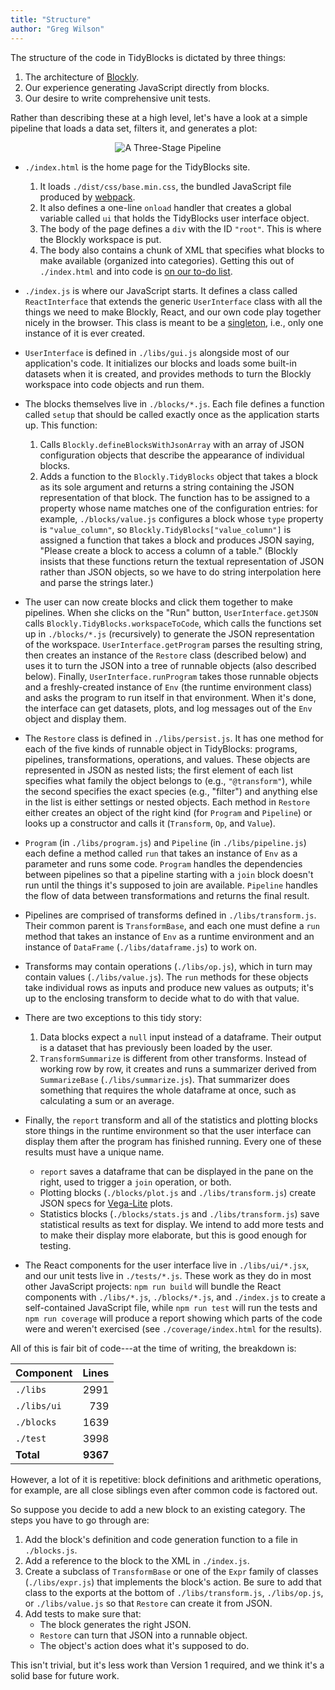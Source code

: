 ```yaml
---
title: "Structure"
author: "Greg Wilson"
---
```


The structure of the code in TidyBlocks is dictated by three things:

1.  The architecture of [Blockly](https://developers.google.com/blockly/).
2.  Our experience generating JavaScript directly from blocks.
3.  Our desire to write comprehensive unit tests.

Rather than describing these at a high level,
let's have a look at a simple pipeline that loads a data set,
filters it,
and generates a plot:

<div align="center">
  <img src="{{'/static/blog/2020/penguins-filter-plot.png' | relative_url}}" alt="A Three-Stage Pipeline"/>
</div>

-   `./index.html` is the home page for the TidyBlocks site.
    1.  It loads `./dist/css/base.min.css`, the bundled JavaScript file produced by [webpack](https://webpack.js.org/).
    2.  It also defines a one-line `onload` handler that creates a global variable called `ui`
        that holds the TidyBlocks user interface object.
    3.  The body of the page defines a `div` with the ID `"root"`.
        This is where the Blockly workspace is put.
    4.  The body also contains a chunk of XML that specifies what blocks to make available (organized into categories).
        Getting this out of `./index.html` and into code is [on our to-do list](https://github.com/tidyblocks/briq/issues/64).

-   `./index.js` is where our JavaScript starts.
    It defines a class called `ReactInterface` that extends the generic `UserInterface` class
    with all the things we need to make Blockly, React, and our own code play together nicely in the browser.
    This class is meant to be a [singleton](https://en.wikipedia.org/wiki/Singleton_pattern),
    i.e.,
    only one instance of it is ever created.

-   `UserInterface` is defined in `./libs/gui.js` alongside most of our application's code.
    It initializes our blocks and loads some built-in datasets when it is created,
    and provides methods to turn the Blockly workspace into code objects and run them.

-   The blocks themselves live in `./blocks/*.js`.
    Each file defines a function called `setup` that should be called exactly once as the application starts up.
    This function:
    1.  Calls `Blockly.defineBlocksWithJsonArray` with an array of JSON configuration objects
        that describe the appearance of individual blocks.
    2.  Adds a function to the `Blockly.TidyBlocks` object that takes a block as its sole argument
        and returns a string containing the JSON representation of that block.
        The function has to be assigned to a property whose name matches one of the configuration entries:
        for example,
        `./blocks/value.js` configures a block whose `type` property is `"value_column"`,
        so `Blockly.TidyBlocks["value_column"]` is assigned a function that takes a block
        and produces JSON saying, "Please create a block to access a column of a table."
        (Blockly insists that these functions return the textual representation of JSON rather than JSON objects,
        so we have to do string interpolation here and parse the strings later.)

-   The user can now create blocks and click them together to make pipelines.
    When she clicks on the "Run" button,
    `UserInterface.getJSON` calls `Blockly.TidyBlocks.workspaceToCode`,
    which calls the functions set up in `./blocks/*.js` (recursively) to generate the JSON representation of the workspace.
    `UserInterface.getProgram` parses the resulting string,
    then creates an instance of the `Restore` class (described below)
    and uses it to turn the JSON into a tree of runnable objects (also described below).
    Finally, `UserInterface.runProgram` takes those runnable objects
    and a freshly-created instance of `Env` (the runtime environment class)
    and asks the program to run itself in that environment.
    When it's done,
    the interface can get datasets, plots, and log messages out of the `Env` object and display them.

-   The `Restore` class is defined in `./libs/persist.js`.
    It has one method for each of the five kinds of runnable object in TidyBlocks:
    programs, pipelines, transformations, operations, and values.
    These objects are represented in JSON as nested lists;
    the first element of each list specifies what family the object belongs to
    (e.g., `"@transform"`),
    while the second specifies the exact species (e.g., "filter")
    and anything else in the list is either settings or nested objects.
    Each method in `Restore` either creates an object of the right kind (for `Program` and `Pipeline`)
    or looks up a constructor and calls it (`Transform`, `Op`, and `Value`).

-   `Program` (in `./libs/program.js`) and `Pipeline` (in `./libs/pipeline.js`)
    each define a method called `run` that takes an instance of `Env` as a parameter and runs some code.
    `Program` handles the dependencies between pipelines
    so that a pipeline starting with a `join` block doesn't run until the things it's supposed to join are available.
    `Pipeline` handles the flow of data between transformations and returns the final result.

-   Pipelines are comprised of transforms defined in `./libs/transform.js`.
    Their common parent is `TransformBase`,
    and each one must define a `run` method that takes an instance of `Env` as a runtime environment
    and an instance of `DataFrame` (`./libs/dataframe.js`) to work on.

-   Transforms may contain operations (`./libs/op.js`),
    which in turn may contain values (`./libs/value.js`).
    The `run` methods for these objects take individual rows as inputs and produce new values as outputs;
    it's up to the enclosing transform to decide what to do with that value.

-   There are two exceptions to this tidy story:
    1.  Data blocks expect a `null` input instead of a dataframe.
        Their output is a dataset that has previously been loaded by the user.
    2.  `TransformSummarize` is different from other transforms.
        Instead of working row by row,
        it creates and runs a summarizer derived from `SummarizeBase` (`./libs/summarize.js`).
        That summarizer does something that requires the whole dataframe at once,
        such as calculating a sum or an average.

-   Finally,
    the `report` transform and all of the statistics and plotting blocks store things in the runtime environment
    so that the user interface can display them after the program has finished running.
    Every one of these results must have a unique name.
    -   `report` saves a dataframe that can be displayed in the pane on the right,
        used to trigger a `join` operation,
        or both.
    -   Plotting blocks (`./blocks/plot.js` and `./libs/transform.js`) create JSON specs
        for [Vega-Lite](https://vega.github.io/vega-lite/) plots.
    -   Statistics blocks (`./blocks/stats.js` and `./libs/transform.js`) save statistical results as text for display.
        We intend to add more tests and to make their display more elaborate,
        but this is good enough for testing.

-   The React components for the user interface live in `./libs/ui/*.jsx`,
    and our unit tests live in `./tests/*.js`.
    These work as they do in most other JavaScript projects:
    `npm run build` will bundle the React components with `./libs/*.js`, `./blocks/*.js`, and `./index.js`
    to create a self-contained JavaScript file,
    while `npm run test` will run the tests
    and `npm run coverage` will produce a report showing which parts of the code were and weren't exercised
    (see `./coverage/index.html` for the results).

All of this is fair bit of code---at the time of writing, the breakdown is:

| Component   | Lines    |
| ----------- | -------: |
| `./libs`    |     2991 |
| `./libs/ui` |      739 |
| `./blocks`  |     1639 |
| `./test`    |     3998 |
| **Total**   | **9367** |

However, a lot of it is repetitive:
block definitions and arithmetic operations,
for example,
are all close siblings even after common code is factored out.

So suppose you decide to add a new block to an existing category.
The steps you have to go through are:

1.  Add the block's definition and code generation function to a file in `./blocks.js`.
2.  Add a reference to the block to the XML in `./index.js`.
3.  Create a subclass of `TransformBase`
    or one of the `Expr` family of classes (`./libs/expr.js`)
    that implements the block's action.
    Be sure to add that class to the exports at the bottom of `./libs/transform.js`, `./libs/op.js`, or `./libs/value.js`
    so that `Restore` can create it from JSON.
4.  Add tests to make sure that:
    -   The block generates the right JSON.
    -   `Restore` can turn that JSON into a runnable object.
    -   The object's action does what it's supposed to do.

This isn't trivial, but it's less work than Version 1 required,
and we think it's a solid base for future work.
